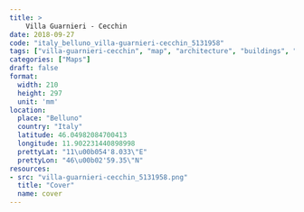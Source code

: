 ```yaml
---
title: > 
    Villa Guarnieri - Cecchin
date: 2018-09-27
code: "italy_belluno_villa-guarnieri-cecchin_5131958"
tags: ["villa-guarnieri-cecchin", "map", "architecture", "buildings", "Belluno", "Italy"]
categories: ["Maps"]
draft: false
format:
  width: 210
  height: 297
  unit: 'mm'
location:
  place: "Belluno"
  country: "Italy"
  latitude: 46.04982084700413
  longitude: 11.902231440898998
  prettyLat: "11\u00b054'8.033\"E"
  prettyLon: "46\u00b02'59.35\"N"
resources:
- src: "villa-guarnieri-cecchin_5131958.png"
  title: "Cover"
  name: cover
---
```

